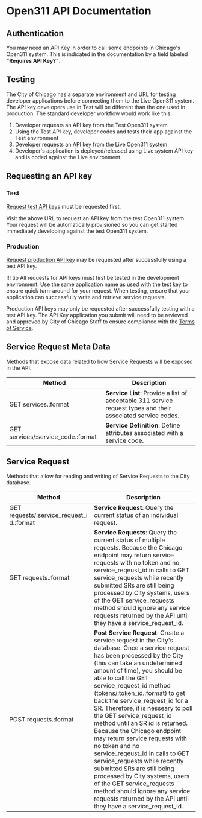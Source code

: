 # Open311 API Documentation

## Authentication

You may need an API Key in order to call some endpoints in Chicago's Open311 system. This is indicated in the documentation by a field labeled **"Requires API Key?"**.

## Testing

The City of Chicago has a separate environment and URL for testing developer applications before connecting them to the Live Open311 system. The API key developers use in Test will be different than the one used in production. The standard developer workflow would work like this:

1. Developer requests an API key from the Test Open311 system
2. Using the Test API key, developer codes and tests their app against the Test environment
3. Developer requests an API key from the Live Open311 system
4. Developer's application is deployed/released using Live system API key and is coded against the Live environment

## Requesting an API key

### Test
[Request test API keys](http://test311api.cityofchicago.org/open311/v2/apps/new) must be requested first.

Visit the above URL to request an API key from the test Open311 system. Your request will be automatically provisioned so you can get started immediately developing against the test Open311 system.

### Production
[Request production API key](http://311api.cityofchicago.org/open311/v2/apps/new) may be requested after successfully using a test API key.

!!! tip
    All requests for API keys must first be tested in the development environment.
    Use the same application name as used with the test key to ensure quick turn-around
    for your request. When testing, ensure that your application can successfully write
    and retrieve service requests.

Production API keys may only be requested after successfully testing with a test API key. The API Key application you submit will need to be reviewed and approved by City of Chicago Staff to ensure compliance with the [Terms of Service](tos/).

## Service Request Meta Data

Methods that expose data related to how Service Requests will be exposed in the API.

|               Method                | Description |
|-------------------------------------|-------------|
| GET services.:format | **Service List**: Provide a list of acceptable 311 service request types and their associated service codes. |
| GET services/:service_code.:format | **Service Definition**: Define attributes associated with a service code. |

## Service Request

Methods that allow for reading and writing of Service Requests to the City database.

|               Method                | Description |
|-------------------------------------|-------------|
| GET requests/:service_request_i d.:format| **Service Request**: Query the current status of an individual request. |
| GET requests.:format | **Service Requests**: Query the current status of multiple requests. Because the Chicago endpoint may return service requests with no token and no service_reqeust_id in calls to GET service_requests while recently submitted SRs are still being processed by City systems, users of the GET service_requests method should ignore any service requests returned by the API until they have a service_request_id. |
| POST requests.:format | **Post Service Request**: Create a service request in the City's database. Once a service request has been processed by the City (this can take an undetermined amount of time), you should be able to call the GET service_request_id method (tokens/:token_id.:format) to get back the service_request_id for a SR. Therefore, it is nesseary to poll the GET service_request_id method until an SR id is returned. Because the Chicago endpoint may return service requests with no token and no service_reqeust_id in calls to GET service_requests while recently submitted SRs are still being processed by City systems, users of the GET service_requests method should ignore any service requests returned by the API until they have a service_request_id. |